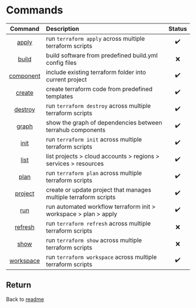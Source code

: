 # Commands

| Command  | Description | Status |
| :---:    | :---        | :---:  |
| [apply](commands/apply.md) | run `terraform apply` across multiple terraform scripts | :heavy_check_mark: |
| [build](commands/build.md) | build software from predefined build.yml config files | :x: |
| [component](commands/component.md) | include existing terraform folder into current project | :heavy_check_mark: |
| [create](commands/create.md) | create terraform code from predefined templates | :heavy_check_mark: |
| [destroy](commands/destroy.md) | run `terraform destroy` across multiple terraform scripts | :heavy_check_mark: |
| [graph](commands/graph.md) | show the graph of dependencies between terrahub components | :heavy_check_mark: |
| [init](commands/init.md) | run `terraform init` across multiple terraform scripts | :heavy_check_mark: |
| [list](commands/list.md) | list projects > cloud accounts > regions > services > resources | :heavy_check_mark: |
| [plan](commands/plan.md) | run `terraform plan` across multiple terraform scripts | :heavy_check_mark: |
| [project](commands/project.md) | create or update project that manages multiple terraform scripts | :heavy_check_mark: |
| [run](commands/run.md) | run automated workflow terraform init > workspace > plan > apply | :heavy_check_mark: |
| [refresh](commands/refresh.md) | run `terraform refresh` across multiple terraform scripts | :x: |
| [show](commands/show.md) | run `terraform show` across multiple terraform scripts | :x: |
| [workspace](commands/workspace.md) | run `terraform workspace` across multiple terraform scripts | :heavy_check_mark: |


## Return
Back to [readme](readme.md)
